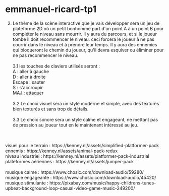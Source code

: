 # emmanuel-ricard-tp1

2. Le thème de la scène interactive que je vais développer sera un jeu de plateforme 2D où un petit bonhomme part d'un point A à un point B pour compléter le niveau sans mourrir. Il y aura du parcours, et si le joueur tombe il doit recommencer le niveau. ceci forcera le joueur à ne pas courrir dans le niveau et à prendre leur temps. Il y aura des ennemies qui bloqueront le chemin du joueur, qu'il devra esquiver ou éliminer pour ne pas recommencer le niveau.
   <br />
   <br />
3.1 les touches de claviers utilisés seront :
   <br />
   A : aller à gauche
   <br />
   D : aller à droite
   <br />
   Escape : sauter
   <br />
   S : s'accroupir
   <br />
   MAJ : attaquer
   <br />
   <br />
3.2 Le choix visuel sera un style moderne et simple, avec des textures bien texturés et sans trop de détails.
   <br />
   <br />
3.3 Le choix sonore sera un style calme et engageant, ne mettant pas de pression au joueur tout en le maintenant intéressé au jeu.
<br />
<br />
visuel pour le terrain : https://kenney.nl/assets/simplified-platformer-pack
<br /> 
ennemis : https://kenney.nl/assets/animal-pack-redux
<br />
niveau industriel : https://kenney.nl/assets/platformer-pack-industrial
<br />
plateformes aériennes : https://kenney.nl/assets/jumper-pack
<br />
<br />
musique calme : https://www.chosic.com/download-audio/59280/
<br />
musique engageante : https://www.chosic.com/download-audio/45420/
<br />
musique stimulante : https://pixabay.com/music/happy-childrens-tunes-upbeat-background-loop-casual-video-game-music-249200/
